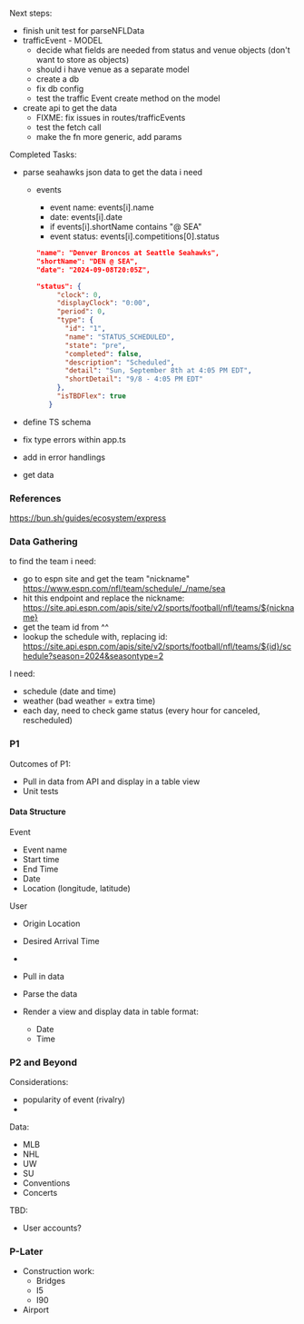 Next steps:

- finish unit test for parseNFLData
- trafficEvent - MODEL
  - decide what fields are needed from status and venue objects (don't want to store as objects)
  - should i have venue as a separate model
  - create a db
  - fix db config
  - test the traffic Event create method on the model
- create api to get the data
  - FIXME: fix issues in routes/trafficEvents
  - test the fetch call
  - make the fn more generic, add params

Completed Tasks:

- parse seahawks json data to get the data i need

  - events

    - event name: events[i].name
    - date: events[i].date
    - if events[i].shortName contains "@ SEA"
    - event status: events[i].competitions[0].status

    ```json
    "name": "Denver Broncos at Seattle Seahawks",
    "shortName": "DEN @ SEA",
    "date": "2024-09-08T20:05Z",

    "status": {
         "clock": 0,
         "displayClock": "0:00",
         "period": 0,
         "type": {
           "id": "1",
           "name": "STATUS_SCHEDULED",
           "state": "pre",
           "completed": false,
           "description": "Scheduled",
           "detail": "Sun, September 8th at 4:05 PM EDT",
           "shortDetail": "9/8 - 4:05 PM EDT"
         },
         "isTBDFlex": true
       }
    ```

- define TS schema
- fix type errors within app.ts
- add in error handlings
- get data

### References

https://bun.sh/guides/ecosystem/express

### Data Gathering

to find the team i need:

- go to espn site and get the team "nickname" https://www.espn.com/nfl/team/schedule/_/name/sea
- hit this endpoint and replace the nickname: https://site.api.espn.com/apis/site/v2/sports/football/nfl/teams/${nickname}
- get the team id from ^^
- lookup the schedule with, replacing id: https://site.api.espn.com/apis/site/v2/sports/football/nfl/teams/${id}/schedule?season=2024&seasontype=2

I need:

- schedule (date and time)
- weather (bad weather = extra time)
- each day, need to check game status (every hour for canceled, rescheduled)

### P1

Outcomes of P1:

- Pull in data from API and display in a table view
- Unit tests

#### Data Structure

Event

- Event name
- Start time
- End Time
- Date
- Location (longitude, latitude)

User

- Origin Location
- Desired Arrival Time
-

- Pull in data

- Parse the data

- Render a view and display data in table format:
  - Date
  - Time

### P2 and Beyond

Considerations:

- popularity of event (rivalry)
-

Data:

- MLB
- NHL
- UW
- SU
- Conventions
- Concerts

TBD:

- User accounts?

### P-Later

- Construction work:
  - Bridges
  - I5
  - I90
- Airport
